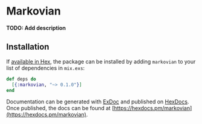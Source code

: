 # Markovian

**TODO: Add description**

## Installation

If [available in Hex](https://hex.pm/docs/publish), the package can be installed
by adding `markovian` to your list of dependencies in `mix.exs`:

```elixir
def deps do
  [{:markovian, "~> 0.1.0"}]
end
```

Documentation can be generated with [ExDoc](https://github.com/elixir-lang/ex_doc)
and published on [HexDocs](https://hexdocs.pm). Once published, the docs can
be found at [https://hexdocs.pm/markovian](https://hexdocs.pm/markovian).

